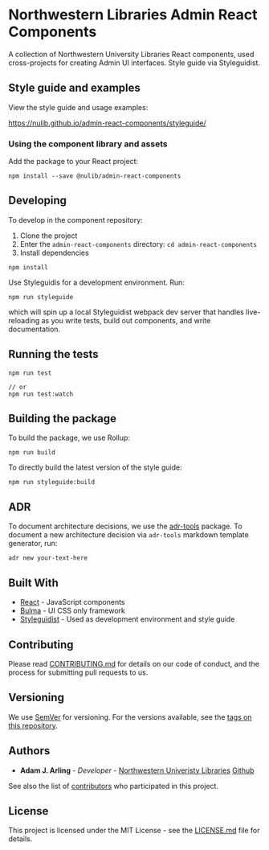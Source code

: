 # Northwestern Libraries Admin React Components

A collection of Northwestern University Libraries React components, used cross-projects for creating Admin UI interfaces. Style guide via Styleguidist.

## Style guide and examples

View the style guide and usage examples:

https://nulib.github.io/admin-react-components/styleguide/

### Using the component library and assets

Add the package to your React project:

```
npm install --save @nulib/admin-react-components
```

## Developing

To develop in the component repository:

1. Clone the project
2. Enter the `admin-react-components` directory: `cd admin-react-components`
3. Install dependencies

```
npm install
```

Use Styleguidis for a development environment. Run:

```
npm run styleguide
```

which will spin up a local Styleguidist webpack dev server that handles live-reloading as you write tests, build out components, and write documentation.

## Running the tests

```
npm run test

// or
npm run test:watch
```

## Building the package

To build the package, we use Rollup:

```
npm run build
```

To directly build the latest version of the style guide:

```
npm run styleguide:build
```

## ADR

To document architecture decisions, we use the [adr-tools](https://github.com/npryce/adr-tools) package. To document a new architecture decision via `adr-tools` markdown template generator, run:

```
adr new your-text-here
```

## Built With

- [React](https://reactjs.org/) - JavaScript components
- [Bulma](https://bulma.io/) - UI CSS only framework
- [Styleguidist](https://react-styleguidist.js.org/) - Used as development environment and style guide

## Contributing

Please read [CONTRIBUTING.md](https://gist.github.com/PurpleBooth/b24679402957c63ec426) for details on our code of conduct, and the process for submitting pull requests to us.

## Versioning

We use [SemVer](http://semver.org/) for versioning. For the versions available, see the [tags on this repository](https://github.com/your/project/tags).

## Authors

- **Adam J. Arling** - _Developer_ - [Northwestern Univeristy Libraries](https://github.com/nulib) [Github](https://github.com/adamjarling)

See also the list of [contributors](https://github.com/your/project/contributors) who participated in this project.

## License

This project is licensed under the MIT License - see the [LICENSE.md](LICENSE.md) file for details.
